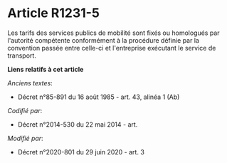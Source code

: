 # Article R1231-5

Les tarifs des services publics de mobilité sont fixés ou homologués par l'autorité compétente conformément à la procédure
définie par la convention passée entre celle-ci et l'entreprise exécutant le service de transport.

**Liens relatifs à cet article**

_Anciens textes_:

  - Décret n°85-891 du 16 août 1985 - art. 43, alinéa 1 (Ab)

_Codifié par_:

  - Décret n°2014-530 du 22 mai 2014 - art.

_Modifié par_:

  - Décret n°2020-801 du 29 juin 2020 - art. 3
